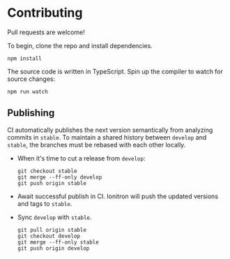 # Contributing

Pull requests are welcome!

To begin, clone the repo and install dependencies.

```
npm install
```

The source code is written in TypeScript. Spin up the compiler to watch for source changes:

```
npm run watch
```

## Publishing

CI automatically publishes the next version semantically from analyzing commits in `stable`. To maintain a shared history between `develop` and `stable`, the branches must be rebased with each other locally.

* When it's time to cut a release from `develop`:

    ```
    git checkout stable
    git merge --ff-only develop
    git push origin stable
    ```

* Await successful publish in CI. Ionitron will push the updated versions and tags to `stable`.
* Sync `develop` with `stable`.

    ```
    git pull origin stable
    git checkout develop
    git merge --ff-only stable
    git push origin develop
    ```
